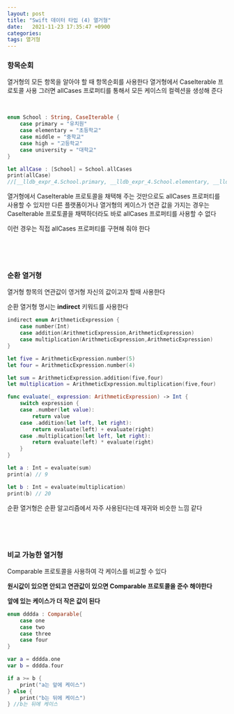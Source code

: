 ```yaml
---
layout: post
title: "Swift 데이터 타입 (4) 열거형"
date:   2021-11-23 17:35:47 +0900
categories:
tags: 열거형
---
```


### **항목순회**

열거형의 모든 항목을 알아야 할 때 항목순회를 사용한다 열거형에서 CaseIterable 프로토콜 사용 그러면 allCases 프로퍼티를 통해서 모든 케이스의 컬렉션을  생성해 준다

&nbsp;

``` swift
enum School : String, CaseIterable {
    case primary = "유치원"
    case elementary = "초등학교"
    case middle = "중학교"
    case high = "고등학교"
    case university = "대학교"
}

let allCase : [School] = School.allCases
print(allCase)
//[__lldb_expr_4.School.primary, __lldb_expr_4.School.elementary, __lldb_expr_4.School.middle, __lldb_expr_4.School.high, __lldb_expr_4.School.university]

```



열거형에서 CaseIterable 프로토콜을 채택해 주는 것만으로도 allCases 프로퍼티를 사용할 수 있지만 다른 플랫폼이거나 열거형의 케이스가 연관 값을 가지는 경우는 CaseIterable 프로토콜을 채택하더라도 바로 allCases 프로퍼티를 사용할 수 없다 

이런 경우는 직접 allCases 프로퍼티를 구현해 줘야 한다

&nbsp;

&nbsp;

### **순환 열거형**

열거형 항목의 연관값이 영거형 자신의 값이고자 할때 사용한다

순환 열거형 명시는 **indirect** 키워드를 사용한다

``` swift
indirect enum ArithmeticExpression {
    case number(Int)
    case addition(ArithmeticExpression,ArithmeticExpression)
    case multiplication(ArithmeticExpression,ArithmeticExpression)
}

let five = ArithmeticExpression.number(5)
let four = ArithmeticExpression.number(4)

let sum = ArithmeticExpression.addition(five,four)
let multiplication = ArithmeticExpression.multiplication(five,four)

func evaluate(_ expression: ArithmeticExpression) -> Int {
    switch expression {
    case .number(let value):
        return value
    case .addition(let left, let right):
        return evaluate(left) + evaluate(right)
    case .multiplication(let left, let right):
        return evaluate(left) * evaluate(right)
    }
}

let a : Int = evaluate(sum)
print(a) // 9

let b : Int = evaluate(multiplication)
print(b) // 20
```



순환 열거형은 순환 알고리즘에서 자주 사용된다는데 재귀와 비슷한 느낌 같다

&nbsp;

&nbsp;

### **비교 가능한 열거형**

Comparable 프로토콜을 사용하여 각 케이스를 비교할 수 있다 

**원시값이 있으면 안되고 연관값이 있으면 Comparable 프로토콜을 준수 해야한다**

**앞에 있는 케이스가 더 작은 값이 된다**

``` swift
enum dddda : Comparable{
    case one
    case two
    case three
    case four
}

var a = dddda.one
var b = dddda.four

if a >= b {
    print("a는 앞에 케이스")
} else {
    print("b는 뒤에 케이스")
} //b는 뒤에 케이스
```

